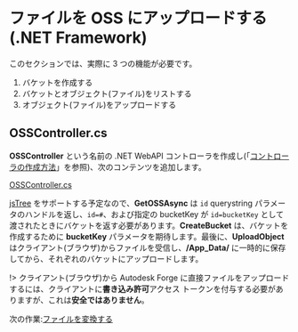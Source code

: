 # ファイルを OSS にアップロードする(.NET Framework)

このセクションでは、実際に 3 つの機能が必要です。

1. バケットを作成する
2. バケットとオブジェクト(ファイル)をリストする
3. オブジェクト(ファイル)をアップロードする

## OSSController.cs

**OSSController** という名前の .NET WebAPI コントローラを作成し(「[コントローラの作成方法](environment/setup/net_controller)」を参照)、次のコンテンツを追加します。

[OSSController.cs](_snippets/viewmodels/net/OSSController.cs ':include :type=code csharp')

[jsTree](https://www.jstree.com/) をサポートする予定なので、**GetOSSAsync** は `id` querystring パラメータのハンドルを返し、`id=#`、および指定の bucketKey が `id=bucketKey` として渡されたときにバケットを返す必要があります。**CreateBucket** は、バケットを作成するために **bucketKey** パラメータを期待します。最後に、**UploadObject** はクライアント(ブラウザ)からファイルを受信し、**/App_Data/** に一時的に保存してから、それぞれのバケットにアップロードします。

!> クライアント(ブラウザ)から Autodesk Forge に直接ファイルをアップロードするには、クライアントに**書き込み許可**アクセス トークンを付与する必要がありますが、これは**安全ではありません**。

次の作業:[ファイルを変換する](modelderivative/translate/)